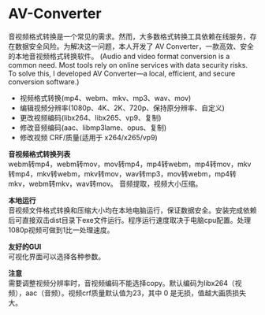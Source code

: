 # AV-Converter
音视频格式转换是一个常见的需求。然而，大多数格式转换工具依赖在线服务，存在数据安全风险。为解决这一问题，本人开发了 AV Converter，一款高效、安全的本地音视频格式转换软件。
(Audio and video format conversion is a common need. Most tools rely on online services with data security risks. To solve this, I developed AV Converter—a local, efficient, and secure conversion software.)
- 视频格式转换(mp4、webm、mkv、mp3、wav、mov)
- 编辑视频分辨率(1080p、4K、2K、720p、保持原分辨率、自定义)
- 更改视频编码(libx264、libx265、vp9、复制)
- 修改音频编码(aac、libmp3lame、opus、复制)
- 修改视频 CRF/质量(适用于 x264/x265/vp9)

**音视频格式转换列表**  
webm转mp4，webm转mov，mov转mp4，mp4转webm，mp4转mov，mkv转mp4，mkv转webm，mkv转mov，wav转mp3，mov转webm，mp4转mkv，webm转mkv，wav转mov。
音频提取，视频大小压缩。

**本地运行**  
音视频文件格式转换和压缩大小均在本地电脑运行，保证数据安全。安装完成依赖后可直接双击dist目录下exe文件运行。程序运行速度取决于电脑cpu配置。处理1080p视频可做到1比一处理速度。

**友好的GUI**  
可视化界面可以选择各种参数。

**注意**  
需要调整视频分辨率时，音视频编码不能选择copy。默认编码为libx264（视频），aac（音频）。视频crf质量默认值为23，其中 0 是无损，值越大画质损失大。
